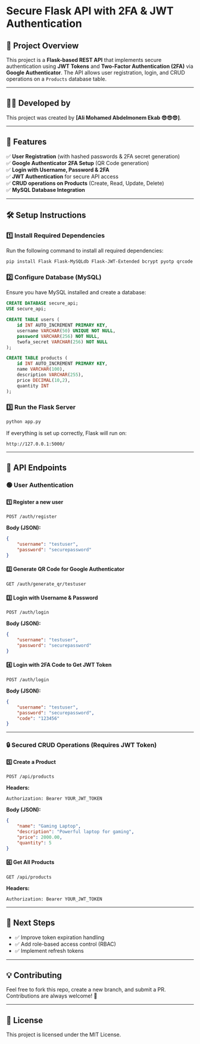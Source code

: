 # Secure Flask API with 2FA & JWT Authentication

## 🚀 Project Overview
This project is a **Flask-based REST API** that implements secure authentication using **JWT Tokens** and **Two-Factor Authentication (2FA)** via **Google Authenticator**. The API allows user registration, login, and CRUD operations on a `Products` database table.

---

## 👨‍💻 Developed by
This project was created by **[Ali Mohamed Abdelmonem Ekab 😎😎😎]**.

---

## 📂 Features
✅ **User Registration** (with hashed passwords & 2FA secret generation)  
✅ **Google Authenticator 2FA Setup** (QR Code generation)  
✅ **Login with Username, Password & 2FA**  
✅ **JWT Authentication** for secure API access  
✅ **CRUD operations on Products** (Create, Read, Update, Delete)  
✅ **MySQL Database Integration**  

---

## 🛠️ Setup Instructions

### 1️⃣ Install Required Dependencies
Run the following command to install all required dependencies:
```bash
pip install Flask Flask-MySQLdb Flask-JWT-Extended bcrypt pyotp qrcode Pillow
```

### 2️⃣ Configure Database (MySQL)
Ensure you have MySQL installed and create a database:
```sql
CREATE DATABASE secure_api;
USE secure_api;

CREATE TABLE users (
    id INT AUTO_INCREMENT PRIMARY KEY,
    username VARCHAR(50) UNIQUE NOT NULL,
    password VARCHAR(256) NOT NULL,
    twofa_secret VARCHAR(256) NOT NULL
);

CREATE TABLE products (
    id INT AUTO_INCREMENT PRIMARY KEY,
    name VARCHAR(100),
    description VARCHAR(255),
    price DECIMAL(10,2),
    quantity INT
);
```

### 3️⃣ Run the Flask Server
```bash
python app.py
```
If everything is set up correctly, Flask will run on:
```
http://127.0.0.1:5000/
```

---

## 📌 API Endpoints

### 🟢 User Authentication

#### **1️⃣ Register a new user**
```http
POST /auth/register
```
**Body (JSON):**
```json
{
    "username": "testuser",
    "password": "securepassword"
}
```

#### **2️⃣ Generate QR Code for Google Authenticator**
```http
GET /auth/generate_qr/testuser
```

#### **3️⃣ Login with Username & Password**
```http
POST /auth/login
```
**Body (JSON):**
```json
{
    "username": "testuser",
    "password": "securepassword"
}
```

#### **4️⃣ Login with 2FA Code to Get JWT Token**
```http
POST /auth/login
```
**Body (JSON):**
```json
{
    "username": "testuser",
    "password": "securepassword",
    "code": "123456"
}
```

---

### 🔒 Secured CRUD Operations (Requires JWT Token)

#### **5️⃣ Create a Product**
```http
POST /api/products
```
**Headers:**
```
Authorization: Bearer YOUR_JWT_TOKEN
```
**Body (JSON):**
```json
{
    "name": "Gaming Laptop",
    "description": "Powerful laptop for gaming",
    "price": 2000.00,
    "quantity": 5
}
```

#### **6️⃣ Get All Products**
```http
GET /api/products
```
**Headers:**
```
Authorization: Bearer YOUR_JWT_TOKEN
```

---

## 🎯 Next Steps
- ✅ Improve token expiration handling
- ✅ Add role-based access control (RBAC)
- ✅ Implement refresh tokens

---

## 💡 Contributing
Feel free to fork this repo, create a new branch, and submit a PR. Contributions are always welcome! 🎉

---

## 📜 License
This project is licensed under the MIT License.

